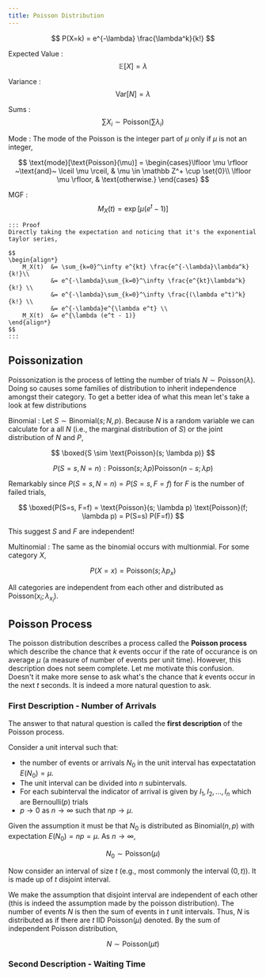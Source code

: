 ```yaml
---
title: Poisson Distribution
---
```


$$
P(X=k) = e^{-\lambda} \frac{\lambda^k}{k!}
$$

Expected Value
: $$\mathbb E[X] = \lambda$$

Variance
: $$\text{Var}[N] = \lambda$$

Sums
: $$\sum{X_i} \sim \text{Poisson}\left(\sum \lambda_i\right)$$

Mode
: The mode of the Poisson is the integer part of $\mu$ only if $\mu$ is not an integer,

$$
\text{mode}[\text{Poisson}(\mu)] = \begin{cases}\lfloor \mu \rfloor ~\text{and}~ \lceil \mu \rceil, & \mu \in \mathbb Z^+ \cup \set{0}\\ \lfloor \mu \rfloor, & \text{otherwise.} \end{cases}
$$

MGF
:   $$
	M_X(t) = \exp\left[\mu(e^{t} - 1)\right]
	$$

	::: Proof
	Directly taking the expectation and noticing that it's the exponential taylor series,

	$$
	\begin{align*}
		M_X(t)	&= \sum_{k=0}^\infty e^{kt} \frac{e^{-\lambda}\lambda^k}{k!}\\
				&= e^{-\lambda}\sum_{k=0}^\infty \frac{e^{kt}\lambda^k}{k!} \\
				&= e^{-\lambda}\sum_{k=0}^\infty \frac{(\lambda e^t)^k}{k!} \\
				&= e^{-\lambda}e^{\lambda e^t} \\
		M_X(t)	&= e^{\lambda (e^t - 1)}
	\end{align*}
	$$
	:::

## Poissonization

Poissonization is the process of letting the number of trials $N \sim \text{Poisson}(\lambda)$. Doing so causes some families of distribution to inherit independence amongst their category. To get a better idea of what this mean let's take a look at few distributions

Binomial
: Let $S \sim \text{Binomial}(s; N, p)$. Because $N$ is a random variable we can calculate for a all $N$ (i.e., the marginal distribution of $S$) or the joint distribution of $N$ and $P$,

  $$
  \boxed{S \sim \text{Poisson}(s; \lambda p)}
  $$

  $$
  P(S=s, N=n): \text{Poisson}(s; \lambda p) \text{Poisson}(n-s; \lambda p)
  $$

  Remarkably since $P(S=s, N=n) = P(S=s, F=f)$ for $F$ is the number of failed trials,

  $$
  \boxed{P(S=s, F=f) = \text{Poisson}(s; \lambda p) \text{Poisson}(f; \lambda p) = P(S=s) P(F=f)}
  $$

  This suggest $S$ and $F$ are independent!

Multinomial
: The same as the binomial occurs with multionmial. For some category $X$,

  $$
  P(X=x) = \text{Poisson}(s; \lambda p_x)
  $$

  All categories are independent from each other and distributed as $\text{Poisson}(x_i; \lambda_{x_i})$.

## Poisson Process

The poisson distribution describes a process called the **Poisson process** which describe the chance that $k$ events occur if the rate of occurance is on average $\mu$ (a measure of number of events per unit time). However, this description does not seem complete. Let me motivate this confusion. Doesn't it make more sense to ask what's the chance that $k$ events occur in the next $t$ seconds. It is indeed a more natural question to ask.

### First Description - Number of Arrivals
The answer to that natural question is called the **first description** of the Poisson process.

Consider a unit interval such that:

* the number of events or arrivals $N_0$ in the unit interval has expectatation $E(N_0) = \mu$.
* The unit interval can be divided into $n$ subintervals.
* For each subinterval the indicator of arrival is given by $I_1, I_2, \ldots, I_n$ which are Bernoulli($p$) trials
* $p \to 0$ as $n \to \infty$ such that $np \to \mu$.

Given the assumption it must be that $N_0$ is distributed as $\text{Binomial}(n, p)$ with expectation $E(N_0) = np = \mu$. As $n \to \infty$,

$$
N_0 \sim \text{Poisson}(\mu)
$$

Now consider an interval of size $t$ (e.g., most commonly the interval $(0, t)$). It is made up of $t$ disjoint interval.

We make the assumption that disjoint interval are independent of each other (this is indeed the assumption made by the poisson distribution). The number of events $N$ is then the sum of events in $t$ unit intervals. Thus, $N$ is distributed as if there are $t$ IID $\text{Poisson}(\mu)$ denoted. By the sum of independent Poisson distribution,

$$
N \sim \text{Poisson}(\mu t)
$$

### Second Description - Waiting Time
<!-- TODO -->